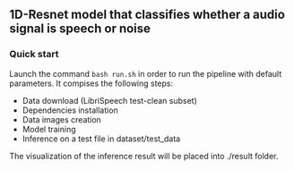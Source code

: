 ## 1D-Resnet model that classifies whether a audio signal is speech or noise

### Quick start

Launch the command `bash run.sh` in order to run the pipeline with default parameters. It compises the following steps:

- Data download (LibriSpeech test-clean subset)
- Dependencies installation
- Data images creation
- Model training
- Inference on a test file in dataset/test_data

The visualization of the inference result will be placed into ./result folder.